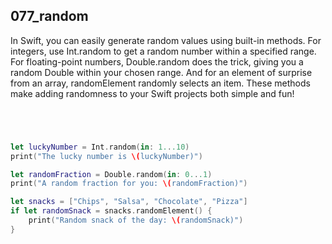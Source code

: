 ## 077_random

In Swift, you can easily generate random values using built-in methods. For integers, use Int.random to get a random number within a specified range. For floating-point numbers, Double.random does the trick, giving you a random Double within your chosen range. And for an element of surprise from an array, randomElement randomly selects an item. These methods make adding randomness to your Swift projects both simple and fun!

```swift




let luckyNumber = Int.random(in: 1...10)
print("The lucky number is \(luckyNumber)")

let randomFraction = Double.random(in: 0...1)
print("A random fraction for you: \(randomFraction)")

let snacks = ["Chips", "Salsa", "Chocolate", "Pizza"]
if let randomSnack = snacks.randomElement() {
    print("Random snack of the day: \(randomSnack)")
}

```